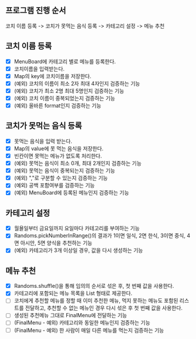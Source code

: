 ## 프로그램 진행 순서
코치 이름 등록 -> 코치가 못먹는 음식 등록 -> 카테고리 설정 -> 메뉴 추천

## 코치 이름 등록
-[x] MenuBoard에 카테고리 별로 메뉴를 등록한다.
-[x] 코치이름을 입력받는다.
-[x] Map의 key에 코치이름을 저장한다.
-[x] (예외) 코치의 이름이 최소 2자 최대 4자인지 검증하는 기능
-[x] (예외) 코치가 최소 2명 최대 5명인지 검증하는 기능
-[x] (예외) 코치 이름이 중복되었는지 검증하는 기능
-[x] (예외) 올바른 format인지 검증하는 기능 

## 코치가 못먹는 음식 등록
-[x] 못먹는 음식을 입력 받는다.
-[x] Map의 value에 못 먹는 음식을 저장한다.
-[x] 빈칸이면 못먹는 메뉴가 없도록 처리한다.
-[x] (예외) 못먹는 음식이 최소 0개, 최대 2개인지 검증하는 기능
-[x] (예외) 못먹는 음식이 중복되는지 검증하는 기능
-[x] (예외) ","로 구분할 수 있는지 검증하는 기능
-[x] (예외) 공백 포함여부를 검증하는 기능
-[x] (예외) MenuBoard에 등록된 메뉴인지 검증하는 기능

## 카테고리 설정
-[x] 월욜일부터 금요일까지 요일마다 카테고리를 부여하는 기능
-[x] Randoms.pickNumberInRange()의 결과가 1이면 일식, 
2면 한식, 3이면 중식, 4면 아시안, 5면 양식을 추천하는 기능
-[x] (예외) 카테고리가 3개 이상일 경우, 값을 다시 생성하는 기능

## 메뉴 추천
-[x] Randoms.shuffle()을 통해 임의의 순서로 섞은 후, 첫 번째 값을 사용한다. <br>
-[x] 카테고리에 포함되는 메뉴 목록을 List<String> 형태로 제공한다. 
-[ ] 코치에게 추천할 메뉴를 정할 때 이미 추천한 메뉴, 먹지 못하는 메뉴도 포함된 리스트를 전달하고,
 추천할 수 없는 메뉴인 경우 다시 섞은 후 첫 번째 값을 사용한다.
-[ ] 생성된 추천메뉴 그대로 FinalMenu에 전달하는 기능
-[ ] (FinalMenu - 예외) 카테고리와 동일한 메뉴인지 검증하는 기능
-[ ] (FinalMenu - 예외) 한 사람이 매일 다른 메뉴를 먹는지 검증하는 기능

